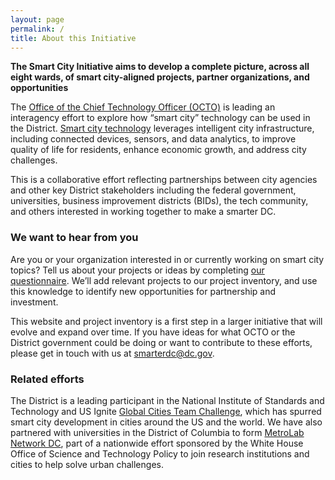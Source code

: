 ```yaml
---
layout: page
permalink: /
title: About this Initiative
---
```


**The Smart City Initiative aims to develop a complete picture, across all eight wards, of smart city-aligned projects, partner organizations, and opportunities**

The [Office of the Chief Technology Officer (OCTO)](http://octo.dc.gov/) is leading an interagency effort to explore how “smart city” technology can be used in the District. [Smart city technology](https://en.wikipedia.org/wiki/Smart_city) leverages intelligent city infrastructure, including connected devices, sensors, and data analytics, to improve quality of life for residents, enhance economic growth, and address city challenges.

This is a collaborative effort reflecting partnerships between city agencies and other key District stakeholders including the federal government, universities, business improvement districts (BIDs), the tech community, and others interested in working together to make a smarter DC.

### We want to hear from you

Are you or your organization interested in or currently working on smart city topics? Tell us about your projects or ideas by completing [our questionnaire](/questionnaire.html). We’ll add relevant projects to our project inventory, and use this knowledge to identify new opportunities for partnership and investment.

This website and project inventory is a first step in a larger initiative that will evolve and expand over time. If you have ideas for what OCTO or the District government could be doing or want to contribute to these efforts, please get in touch with us at [smarterdc@dc.gov](mailto:smarterdc@dc.gov).

### Related efforts

The District is a leading participant in the National Institute of Standards and Technology and US Ignite [Global Cities Team Challenge](https://www.us-ignite.org/globalcityteams/actioncluster/), which has spurred smart city development in cities around the US and the world. We have also partnered with universities in the District of Columbia to form [MetroLab Network DC](http://metrolab.heinz.cmu.edu/), part of a nationwide effort sponsored by the White House Office of Science and Technology Policy to join research institutions and cities to help solve urban challenges.